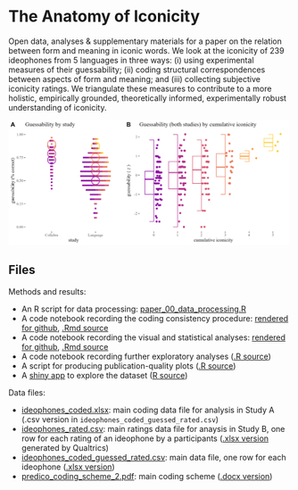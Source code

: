 # The Anatomy of Iconicity

Open data, analyses & supplementary materials for a paper on the relation between form and meaning in iconic words. We look at the iconicity of 239 ideophones from 5 languages in three ways: (i) using experimental measures of their guessability; (ii) coding structural correspondences between aspects of form and meaning; and (iii) collecting subjective iconicity ratings. We triangulate these measures to contribute to a more holistic, empirically grounded, theoretically informed, experimentally robust understanding of iconicity.

![](figures/fig3-panelAB.png)

## Files

Methods and results:
* An R script for data processing: [paper_00_data_processing.R](paper_00_data_processing.R)
* A code notebook recording the coding consistency procedure: [rendered for github](paper_01_consistency.md), [.Rmd source](paper_01_consistency.Rmd)
* A code notebook recording the visual and statistical analyses: [rendered for github](paper_02_main_analyses.md), [.Rmd source](paper_02_main_analyses.Rmd)
* A code notebook recording further exploratory analyses ([.R source](paper_03_exploratory_analyses.R))
* A script for producing publication-quality plots ([.R source](paper_04_publication_quality_plots.R))
* A [shiny app](https://bonnie-mclean.shinyapps.io/triangulatingiconicity/) to explore the dataset ([R source](app.R))

Data files:
* [ideophones_coded.xlsx](data/ideophones_coded.xlsx): main coding data file for analysis in Study A (.csv version in `ideophones_coded_guessed_rated.csv`)
* [ideophones_rated.csv](data/ideophones_rated.csv): main ratings data file for anaysis in Study B, one row for each rating of an ideophone by a participants ([.xlsx version](data/ideophones_rated.xlsx) generated by Qualtrics)
* [ideophones_coded_guessed_rated.csv](data/ideophones_coded_guessed_rated.csv): main data file, one row for each ideophone ([.xlsx version](data/ideophones_coded_guessed_rated.xlsx))
* [predico_coding_scheme_2.pdf](data/predico_coding_scheme_2.pdf): main coding scheme ([.docx version](data/predico_coding_scheme_2.docx))
